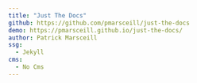 ```yaml
---
title: "Just The Docs"
github: https://github.com/pmarsceill/just-the-docs
demo: https://pmarsceill.github.io/just-the-docs/
author: Patrick Marsceill
ssg:
  - Jekyll
cms:
  - No Cms
---
```

